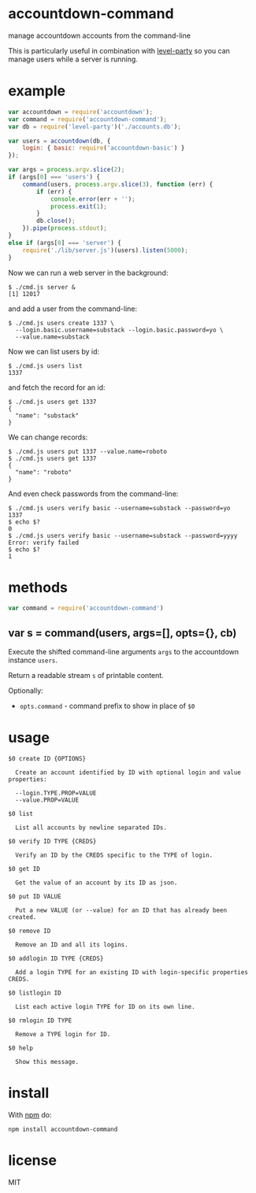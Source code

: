 # accountdown-command

manage accountdown accounts from the command-line

This is particularly useful in combination with
[level-party](https://npmjs.org/package/level-party)
so you can manage users while a server is running.

# example

``` js
var accountdown = require('accountdown');
var command = require('accountdown-command');
var db = require('level-party')('./accounts.db');

var users = accountdown(db, {
    login: { basic: require('accountdown-basic') }
});

var args = process.argv.slice(2);
if (args[0] === 'users') {
    command(users, process.argv.slice(3), function (err) {
        if (err) {
            console.error(err + '');
            process.exit(1);
        }
        db.close();
    }).pipe(process.stdout);
}
else if (args[0] === 'server') {
    require('./lib/server.js')(users).listen(5000);
}
```

Now we can run a web server in the background:

```
$ ./cmd.js server &
[1] 12017
```

and add a user from the command-line:

```
$ ./cmd.js users create 1337 \
  --login.basic.username=substack --login.basic.password=yo \
  --value.name=substack
```

Now we can list users by id:

```
$ ./cmd.js users list
1337
```

and fetch the record for an id:

```
$ ./cmd.js users get 1337
{
  "name": "substack"
}
```

We can change records:

```
$ ./cmd.js users put 1337 --value.name=roboto
$ ./cmd.js users get 1337
{
  "name": "roboto"
}
```

And even check passwords from the command-line:

```
$ ./cmd.js users verify basic --username=substack --password=yo
1337
$ echo $?
0
$ ./cmd.js users verify basic --username=substack --password=yyyy
Error: verify failed
$ echo $?
1
```

# methods

``` js
var command = require('accountdown-command')
```

## var s = command(users, args=[], opts={}, cb)

Execute the shifted command-line arguments `args` to the accountdown instance
`users`.

Return a readable stream `s` of printable content.

Optionally:

* `opts.command` - command prefix to show in place of `$0`

# usage

```
$0 create ID {OPTIONS}

  Create an account identified by ID with optional login and value properties:

  --login.TYPE.PROP=VALUE
  --value.PROP=VALUE

$0 list

  List all accounts by newline separated IDs.

$0 verify ID TYPE {CREDS}

  Verify an ID by the CREDS specific to the TYPE of login.

$0 get ID

  Get the value of an account by its ID as json.

$0 put ID VALUE

  Put a new VALUE (or --value) for an ID that has already been created.

$0 remove ID

  Remove an ID and all its logins.

$0 addlogin ID TYPE {CREDS}

  Add a login TYPE for an existing ID with login-specific properties CREDS.

$0 listlogin ID

  List each active login TYPE for ID on its own line.

$0 rmlogin ID TYPE

  Remove a TYPE login for ID.

$0 help

  Show this message.

```

# install

With [npm](https://npmjs.org) do:

```
npm install accountdown-command
```

# license

MIT
